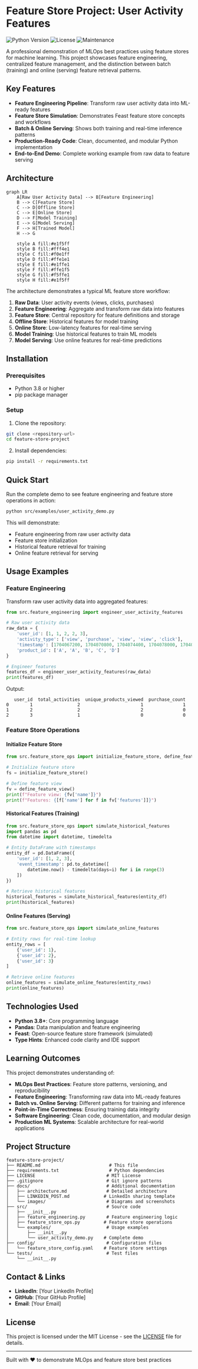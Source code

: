 # Feature Store Project: User Activity Features

![Python Version](https://img.shields.io/badge/python-3.8%2B-blue)
![License](https://img.shields.io/badge/license-MIT-green)
![Maintenance](https://img.shields.io/badge/maintained-yes-brightgreen)

A professional demonstration of MLOps best practices using feature stores for machine learning. This project showcases feature engineering, centralized feature management, and the distinction between batch (training) and online (serving) feature retrieval patterns.

## Key Features

- **Feature Engineering Pipeline**: Transform raw user activity data into ML-ready features
- **Feature Store Simulation**: Demonstrates Feast feature store concepts and workflows
- **Batch & Online Serving**: Shows both training and real-time inference patterns
- **Production-Ready Code**: Clean, documented, and modular Python implementation
- **End-to-End Demo**: Complete working example from raw data to feature serving

## Architecture

```mermaid
graph LR
    A[Raw User Activity Data] --> B[Feature Engineering]
    B --> C[Feature Store]
    C --> D[Offline Store]
    C --> E[Online Store]
    D --> F[Model Training]
    E --> G[Model Serving]
    F --> H[Trained Model]
    H --> G
    
    style A fill:#e1f5ff
    style B fill:#fff4e1
    style C fill:#f0e1ff
    style D fill:#ffe1e1
    style E fill:#e1ffe1
    style F fill:#ffe1f5
    style G fill:#f5ffe1
    style H fill:#e1f5ff
```

The architecture demonstrates a typical ML feature store workflow:

1. **Raw Data**: User activity events (views, clicks, purchases)
2. **Feature Engineering**: Aggregate and transform raw data into features
3. **Feature Store**: Central repository for feature definitions and storage
4. **Offline Store**: Historical features for model training
5. **Online Store**: Low-latency features for real-time serving
6. **Model Training**: Use historical features to train ML models
7. **Model Serving**: Use online features for real-time predictions

## Installation

### Prerequisites

- Python 3.8 or higher
- pip package manager

### Setup

1. Clone the repository:
```bash
git clone <repository-url>
cd feature-store-project
```

2. Install dependencies:
```bash
pip install -r requirements.txt
```

## Quick Start

Run the complete demo to see feature engineering and feature store operations in action:

```bash
python src/examples/user_activity_demo.py
```

This will demonstrate:
- Feature engineering from raw user activity data
- Feature store initialization
- Historical feature retrieval for training
- Online feature retrieval for serving

## Usage Examples

### Feature Engineering

Transform raw user activity data into aggregated features:

```python
from src.feature_engineering import engineer_user_activity_features

# Raw user activity data
raw_data = {
    'user_id': [1, 1, 2, 2, 3],
    'activity_type': ['view', 'purchase', 'view', 'view', 'click'],
    'timestamp': [1704067200, 1704070800, 1704074400, 1704078000, 1704081600],
    'product_id': ['A', 'A', 'B', 'C', 'D']
}

# Engineer features
features_df = engineer_user_activity_features(raw_data)
print(features_df)
```

Output:
```
   user_id  total_activities  unique_products_viewed  purchase_count
0        1                 2                       1               1
1        2                 2                       2               0
2        3                 1                       0               0
```

### Feature Store Operations

#### Initialize Feature Store

```python
from src.feature_store_ops import initialize_feature_store, define_feature_view

# Initialize feature store
fs = initialize_feature_store()

# Define feature view
fv = define_feature_view()
print(f"Feature view: {fv['name']}")
print(f"Features: {[f['name'] for f in fv['features']]}")
```

#### Historical Features (Training)

```python
from src.feature_store_ops import simulate_historical_features
import pandas as pd
from datetime import datetime, timedelta

# Entity DataFrame with timestamps
entity_df = pd.DataFrame({
    'user_id': [1, 2, 3],
    'event_timestamp': pd.to_datetime([
        datetime.now() - timedelta(days=i) for i in range(3)
    ])
})

# Retrieve historical features
historical_features = simulate_historical_features(entity_df)
print(historical_features)
```

#### Online Features (Serving)

```python
from src.feature_store_ops import simulate_online_features

# Entity rows for real-time lookup
entity_rows = [
    {'user_id': 1},
    {'user_id': 2},
    {'user_id': 3}
]

# Retrieve online features
online_features = simulate_online_features(entity_rows)
print(online_features)
```

## Technologies Used

- **Python 3.8+**: Core programming language
- **Pandas**: Data manipulation and feature engineering
- **Feast**: Open-source feature store framework (simulated)
- **Type Hints**: Enhanced code clarity and IDE support

## Learning Outcomes

This project demonstrates understanding of:

- **MLOps Best Practices**: Feature store patterns, versioning, and reproducibility
- **Feature Engineering**: Transforming raw data into ML-ready features
- **Batch vs. Online Serving**: Different patterns for training and inference
- **Point-in-Time Correctness**: Ensuring training data integrity
- **Software Engineering**: Clean code, documentation, and modular design
- **Production ML Systems**: Scalable architecture for real-world applications

## Project Structure

```
feature-store-project/
├── README.md                          # This file
├── requirements.txt                   # Python dependencies
├── LICENSE                           # MIT License
├── .gitignore                        # Git ignore patterns
├── docs/                             # Additional documentation
│   ├── architecture.md               # Detailed architecture
│   ├── LINKEDIN_POST.md             # LinkedIn sharing template
│   └── images/                       # Diagrams and screenshots
├── src/                              # Source code
│   ├── __init__.py
│   ├── feature_engineering.py        # Feature engineering logic
│   ├── feature_store_ops.py         # Feature store operations
│   └── examples/                     # Usage examples
│       ├── __init__.py
│       └── user_activity_demo.py    # Complete demo
├── config/                           # Configuration files
│   └── feature_store_config.yaml    # Feature store settings
└── tests/                            # Test files
    └── __init__.py
```

## Contact & Links

- **LinkedIn**: [Your LinkedIn Profile]
- **GitHub**: [Your GitHub Profile]
- **Email**: [Your Email]

## License

This project is licensed under the MIT License - see the [LICENSE](LICENSE) file for details.

---

Built with ❤️ to demonstrate MLOps and feature store best practices
